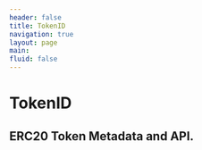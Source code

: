 ```yaml
---
header: false
title: TokenID
navigation: true
layout: page
main:
fluid: false
---
```



# TokenID

## ERC20 Token Metadata and API.